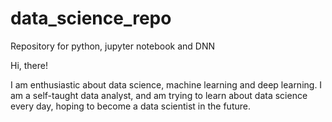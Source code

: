 # data_science_repo
Repository for python, jupyter notebook and DNN

Hi, there!

I am enthusiastic about data science, machine learning and deep learning.
I am a self-taught data analyst, and am trying to learn about data science every day, hoping to become a data scientist in the future. 


